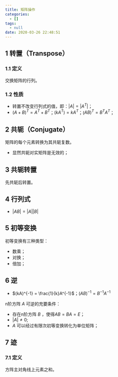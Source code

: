 ```yaml
---
title: 矩阵操作
categories:
  - []
tags:
  - null
date: 2020-03-26 22:48:51
---
```


<!--more-->
## 1 转置（Transpose）
### 1.1 定义
交换矩阵的行列。
### 1.2 性质
- 转置不改变行列式的值，即：$|A| = |A^T|$；
- $(A + B)^T = A^T + B^T$；$(kA^T) = kA^T$；($AB)^T = B^TA^T$；
## 2 共轭（Conjugate）
矩阵的每个元素转换为其共轭复数。
- 显然共轭对实矩阵是无效的；
## 3 共轭转置
先共轭后转置。
## 4 行列式
- $|AB| = |A||B|$
## 5 初等变换
初等变换有三种类型：
- 数乘；
- 对换；
- 倍加；
## 6 逆
- $(kA)^{-1} = \frac{1}{k}A^{-1}$；$(AB)^{-1} = B^{-1}A^{-1}$

n阶方阵 $A$ 可逆的充要条件：
- 存在n阶方阵 $B$ ，使得$AB = BA = E$；
- $|A| \neq 0$;
- $A$ 可以经过有限次初等变换转化为单位矩阵；

## 7 迹
### 7.1 定义
方阵主对角线上元素之和。
